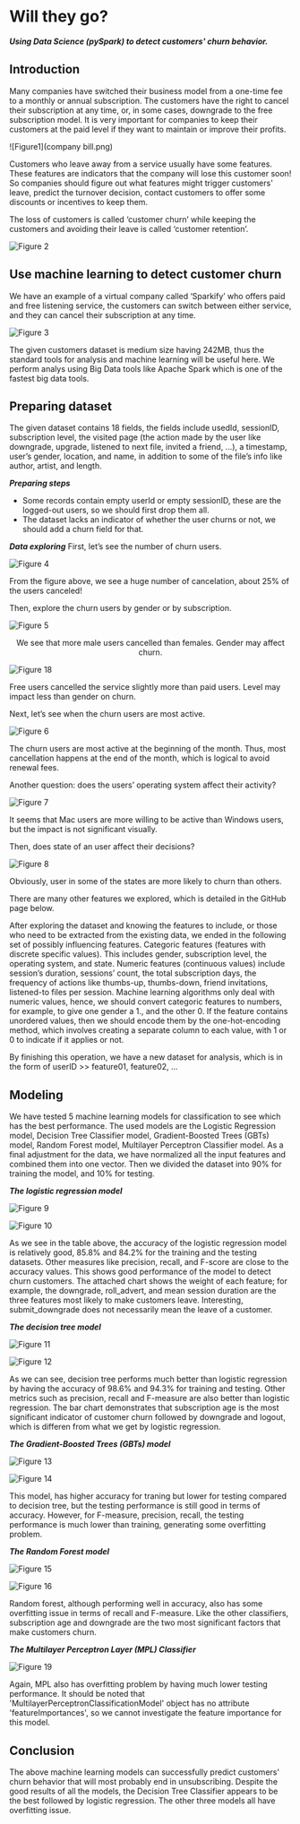 # Will they go?

***Using Data Science (pySpark) to detect customers' churn behavior.***

## Introduction
Many companies have switched their business model from a one-time fee to a monthly or annual subscription. The customers have the right to cancel their subscription at any time, or, in some cases, downgrade to the free subscription model. It is very important for companies to keep their customers at the paid level if they want to maintain or improve their profits.

![Figure1](company bill.png)<p align = "center">

Customers who leave away from a service usually have some features. These features are indicators that the company will lose this customer soon! So companies should figure out what features might trigger customers' leave, predict the turnover decision, contact customers to offer some discounts or incentives to keep them. 

The loss of customers is called ‘customer churn’ while keeping the customers and avoiding their leave is called ‘customer retention’.

![Figure 2](fig2.png)<p align = "center">

## Use machine learning to detect customer churn
We have an example of a virtual company called ‘Sparkify’ who offers paid and free listening service, the customers can switch between either service, and they can cancel their subscription at any time.

![Figure 3](spark.png)<p align = "center">

The given customers dataset is medium size having 242MB, thus the standard tools for analysis and machine learning will  be useful here. We perform analys using Big Data tools like Apache Spark which is one of the fastest big data tools.

## Preparing dataset
The given dataset contains 18 fields, the fields include usedId, sessionID, subscription level, the visited page (the action made by the user like downgrade, upgrade, listened to next file, invited a friend, …), a timestamp, user’s gender, location, and name, in addition to some of the file’s info like author, artist, and length.

***Preparing steps***
* Some records contain empty userId or empty sessionID, these are the logged-out users, so we should first drop them all.
* The dataset lacks an indicator of whether the user churns or not, we should add a churn field for that.

***Data exploring***
First, let’s see the number of churn users.

![Figure 4](num_churns.png)<p align = "center">

From the figure above, we see a huge number of cancelation, about 25% of the users canceled!

Then, explore the churn users by gender or by subscription.

![Figure 5](category.png)<p align = "center">
We see that more male users cancelled than females. Gender may affect churn.

![Figure 18](level.png)<p align = "center">

Free users cancelled the service slightly more than paid users. Level may impact less than gender on churn.

Next, let’s see when the churn users are most active.

![Figure 6](day.png)<p align = "center">

The churn users are most active at the beginning of the month. Thus, most cancellation happens at the end of the month, which is logical to avoid renewal fees.

Another question: does the users’ operating system affect their activity?

![Figure 7](sys.png)<p align = "center">

It seems that Mac users are more willing to be active than Windows users, but the impact is not significant visually.

Then, does state of an user affect their decisions?

![Figure 8](state.png)<p align = "center">

Obviously, user in some of the states are more likely to churn than others.

There are many other features we explored, which is detailed in the GitHub page below.

After exploring the dataset and knowing the features to include, or those who need to be extracted from the existing data, we ended in the following set of possibly influencing features.
Categoric features (features with discrete specific values). This includes gender, subscription level, the operating system, and state. Numeric features (continuous values) include session’s duration, sessions’ count, the total subscription days, the frequency of actions like thumbs-up, thumbs-down, friend invitations, listened-to files per session. Machine learning algorithms only deal with numeric values, hence, we should convert categoric features to numbers, for example, to give one gender a 1., and the other 0. If the feature contains unordered values, then we should encode them by the one-hot-encoding method, which involves creating a separate column to each value, with 1 or 0 to indicate if it applies or not.

By finishing this operation, we have a new dataset for analysis, which is in the form of userID >> feature01, feature02, …

## Modeling
We have tested 5 machine learning models for classification to see which has the best performance. The used models are the Logistic Regression model, Decision Tree Classifier model, Gradient-Boosted Trees (GBTs) model, Random Forest model, Multilayer Perceptron Classifier model. As a final adjustment for the data, we have normalized all the input features and combined them into one vector. Then we divided the dataset into 90% for training the model, and 10% for testing.

***The logistic regression model***

![Figure 9](LR_table.png)<p align = "center">

![Figure 10](LR_fig.png)<p align = "center">

As we see in the table above, the accuracy of the logistic regression model is relatively good, 85.8% and 84.2% for the training and the testing datasets. Other measures like precision, recall, and F-score are close to the accuracy values. This shows good performance of the model to detect churn customers. The attached chart shows the weight of each feature; for example, the downgrade, roll_advert, and mean session duration are the three features most likely to make customers leave. Interesting, submit_downgrade does not necessarily mean the leave of a customer. 

***The decision tree model***

![Figure 11](DT_table.png)<p align = "center">

![Figure 12](DT_fig.png)<p align = "center">

As we can see, decision tree performs much better than logistic regression by having the accuracy of 98.6% and 94.3% for training and testing. Other metrics such as precision, recall and F-measure are also better than logistic regression. The bar chart demonstrates that subscription age is the most significant indicator of customer churn followed by downgrade and logout, which is differen from what we get by logistic regression. 

***The Gradient-Boosted Trees (GBTs) model***

![Figure 13](GB_table.png)<p align = "center">

![Figure 14](GB_fig.png)<p align = "center">

This model, has higher accuracy for traning but lower for testing compared to decision tree, but the testing performance is still good in terms of accuracy. However, for F-measure, precision, recall, the testing performance is much lower than training, generating some overfitting problem. 


***The Random Forest model***

![Figure 15](RF_table.png)<p align = "center">

![Figure 16](RF_fig.png)<p align = "center">

Random forest, although performing well in accuracy, also has some overfitting issue in terms of recall and F-measure. Like the other classifiers, subscription age and downgrade are the two most significant factors that make customers churn. 

***The Multilayer Perceptron Layer (MPL) Classifier***

![Figure 19](mlp.png)<p align = "center">

Again, MPL also has overfitting problem by having much lower testing performance. It should be noted that 'MultilayerPerceptronClassificationModel' object has no attribute 'featureImportances', so we cannot investigate the feature importance for this model. 

## Conclusion
The above machine learning models can successfully predict customers' churn behavior that will most probably end in unsubscribing. Despite the good results of all the models, the Decision Tree Classifier appears to be the best followed by logistic regression. The other three models all have overfitting issue.

